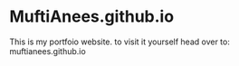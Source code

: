 # MuftiAnees.github.io

This is my portfoio website. to visit it yourself head over to:
muftianees.github.io
